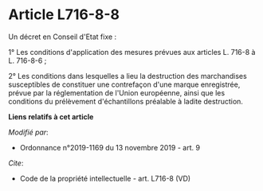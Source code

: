 # Article L716-8-8

Un décret en Conseil d'Etat fixe : 

1° Les conditions d'application des mesures prévues aux articles L. 716-8 à L. 716-8-6 ; 

2° Les conditions dans lesquelles a lieu la destruction des marchandises susceptibles de constituer une contrefaçon d'une
marque enregistrée, prévue par la réglementation de l'Union européenne, ainsi que les conditions du prélèvement
d'échantillons préalable à ladite destruction.

**Liens relatifs à cet article**

_Modifié par_:

  - Ordonnance n°2019-1169 du 13 novembre 2019 - art. 9

_Cite_:

  - Code de la propriété intellectuelle - art. L716-8 (VD)
